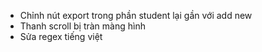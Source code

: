 - Chỉnh nút export trong phần student lại gần với add new
- Thanh scroll bị tràn màng hình
- Sửa regex tiếng việt